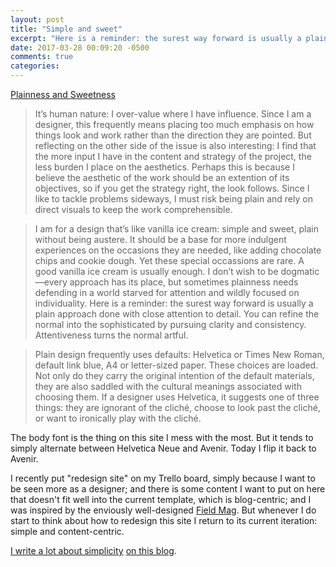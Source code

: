 ```yaml
---
layout: post
title: "Simple and sweet"
excerpt: "Here is a reminder: the surest way forward is usually a plain approach done with close attention to detail."
date: 2017-03-28 00:09:20 -0500
comments: true
categories: 
---
```


[Plainness and Sweetness](https://www.frankchimero.com/blog/2017/plainness-and-sweetness/)

> It’s human nature: I over-value where I have influence. Since I am a designer, this frequently means placing too much emphasis on how things look and work rather than the direction they are pointed. But reflecting on the other side of the issue is also interesting: I find that the more input I have in the content and strategy of the project, the less burden I place on the aesthetics. Perhaps this is because I believe the aesthetic of the work should be an extention of its objectives, so if you get the strategy right, the look follows. Since I like to tackle problems sideways, I must risk being plain and rely on direct visuals to keep the work comprehensible.

> I am for a design that’s like vanilla ice cream: simple and sweet, plain without being austere. It should be a base for more indulgent experiences on the occasions they are needed, like adding chocolate chips and cookie dough. Yet these special occassions are rare. A good vanilla ice cream is usually enough. I don’t wish to be dogmatic—every approach has its place, but sometimes plainness needs defending in a world starved for attention and wildly focused on individuality. Here is a reminder: the surest way forward is usually a plain approach done with close attention to detail. You can refine the normal into the sophisticated by pursuing clarity and consistency. Attentiveness turns the normal artful.

> Plain design frequently uses defaults: Helvetica or Times New Roman, default link blue, A4 or letter-sized paper. These choices are loaded. Not only do they carry the original intention of the default materials, they are also saddled with the cultural meanings associated with choosing them. If a designer uses Helvetica, it suggests one of three things: they are ignorant of the cliché, choose to look past the cliché, or want to ironically play with the cliché. 

The body font is the thing on this site I mess with the most. But it tends to simply alternate between Helvetica Neue and Avenir. Today I flip it back to Avenir. 

I recently put "redesign site" on my Trello board, simply because I want to be seen more as a designer; and there is some content I want to put on here that doesn't fit well into the current template, which is blog-centric; and I was inspired by the enviously well-designed [Field Mag](http://fieldmag.com/). But whenever I do start to think about how to redesign this site I return to its current iteration: simple and content-centric. 

[I write a lot about simplicity](/2009/08/12/the-fight-for-simplicity/ "Human brains will almost always confuse the novel for the beautiful, so we pile on the novelties in attempts to convey beauty.") [on this blog](/2010/10/07/good-design-is-as-little-design-as-possible/).
